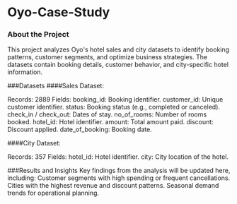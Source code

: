 # Oyo-Case-Study

### About the Project
This project analyzes Oyo's hotel sales and city datasets to identify booking patterns, customer segments, and optimize business strategies. The datasets contain booking details, customer behavior, and city-specific hotel information.

###Datasets
####Sales Dataset:

Records: 2889
Fields:
booking_id: Booking identifier.
customer_id: Unique customer identifier.
status: Booking status (e.g., completed or canceled).
check_in / check_out: Dates of stay.
no_of_rooms: Number of rooms booked.
hotel_id: Hotel identifier.
amount: Total amount paid.
discount: Discount applied.
date_of_booking: Booking date.

####City Dataset:

Records: 357
Fields:
hotel_id: Hotel identifier.
city: City location of the hotel. 

###Results and Insights
Key findings from the analysis will be updated here, including:
Customer segments with high spending or frequent cancellations.
Cities with the highest revenue and discount patterns.
Seasonal demand trends for operational planning.
